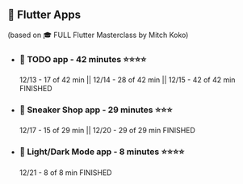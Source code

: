## 📱 Flutter Apps
(based on 🎓 FULL Flutter Masterclass by Mitch Koko)
 - ### 📝 TODO app - 42 minutes ⭐⭐⭐⭐
    12/13 - 17 of 42 min || 12/14 - 28 of 42 min || 12/15 - 42 of 42 min FINISHED
 - ### 📝 Sneaker Shop app - 29 minutes ⭐⭐⭐
    12/17 - 15 of 29 min || 12/20 - 29 of 29 min FINISHED
 - ### 📝 Light/Dark Mode app - 8 minutes ⭐⭐⭐⭐
    12/21 - 8 of 8 min FINISHED
